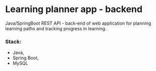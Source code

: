 # Learning planner app - backend
Java/SpringBoot REST API - back-end of web application for planning learning paths and tracking progress in learning.

### Stack:
* Java,
* Spring Boot,
* MySQL
